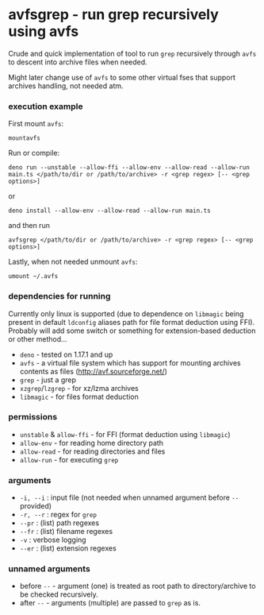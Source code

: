 # avfsgrep - run grep recursively using avfs

Crude and quick implementation of tool to run `grep` recursively through `avfs` to descent into archive files when needed.

Might later change use of `avfs` to some other virtual fses that support archives handling, not needed atm.

### execution example

First mount `avfs`:

```mountavfs```

Run or compile:

```deno run --unstable --allow-ffi --allow-env --allow-read --allow-run main.ts </path/to/dir or /path/to/archive> -r <grep regex> [-- <grep options>]```

or

```deno install --allow-env --allow-read --allow-run main.ts```

and then run

```avfsgrep </path/to/dir or /path/to/archive> -r <grep regex> [-- <grep options>]```

Lastly, when not needed unmount `avfs`:

```umount ~/.avfs```

### dependencies for running

Currently only linux is supported (due to dependence on `libmagic` being present in default `ldconfig` aliases path for file format deduction using FFI). Probably will add some switch or something for extension-based deduction or other method...

- `deno` - tested on 1.17.1 and up
- `avfs` - a virtual file system which has support for mounting archives contents as files (http://avf.sourceforge.net/)
- `grep` - just a grep
- `xzgrep`/`lzgrep` - for xz/lzma archives
- `libmagic` - for files format deduction

### permissions

- `unstable` & `allow-ffi` - for FFI (format deduction using `libmagic`)
- `allow-env` - for reading home directory path
- `allow-read` - for reading directories and files
- `allow-run` - for executing `grep`

### arguments

- `-i, --i` : input file (not needed when unnamed argument before `--` provided)
- `-r, --r` : regex for `grep`
- `--pr` : (list) path regexes
- `--fr` : (list) filename regexes
- `-v` : verbose logging
- `--er` : (list) extension regexes

### unnamed arguments

- before `--` - argument (one) is treated as root path to directory/archive to be checked recursively.
- after `--` - arguments (multiple) are passed to `grep` as is.
